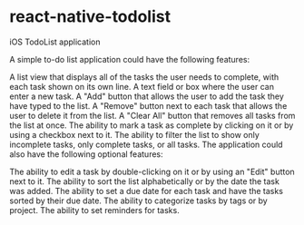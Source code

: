 # react-native-todolist
iOS TodoList application

A simple to-do list application could have the following features:

A list view that displays all of the tasks the user needs to complete, with each task shown on its own line.
A text field or box where the user can enter a new task.
A "Add" button that allows the user to add the task they have typed to the list.
A "Remove" button next to each task that allows the user to delete it from the list.
A "Clear All" button that removes all tasks from the list at once.
The ability to mark a task as complete by clicking on it or by using a checkbox next to it.
The ability to filter the list to show only incomplete tasks, only complete tasks, or all tasks.
The application could also have the following optional features:

The ability to edit a task by double-clicking on it or by using an "Edit" button next to it.
The ability to sort the list alphabetically or by the date the task was added.
The ability to set a due date for each task and have the tasks sorted by their due date.
The ability to categorize tasks by tags or by project.
The ability to set reminders for tasks.
